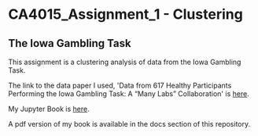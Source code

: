 # CA4015_Assignment_1 - Clustering

## The Iowa Gambling Task

This assignment is a clustering analysis of data from the Iowa Gambling Task.

The link to the data paper I used, 'Data from 617 Healthy Participants Performing the Iowa Gambling Task: A “Many Labs” Collaboration' is [here](https://openpsychologydata.metajnl.com/articles/10.5334/jopd.ak/).

My Jupyter Book is [here](https://www.google.com/).

A pdf version of my book is available in the docs section of this repository.
